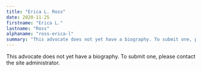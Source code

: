 ```yaml
---
title: "Erica L. Ross"
date: 2020-11-25
firstname: "Erica L."
lastname: "Ross"
alphaname: "ross-erica-l"
summary: "This advocate does not yet have a biography. To submit one, please contact the site administrator."
---
```

This advocate does not yet have a biography. To submit one, please contact the site administrator.

